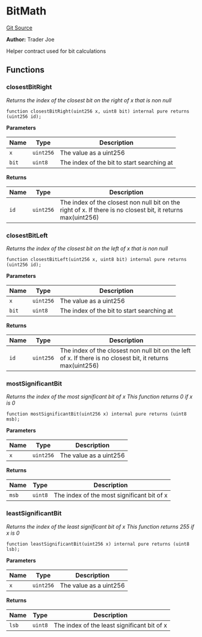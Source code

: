 # BitMath
[Git Source](https://github.com/traderjoe-xyz/joe-v2/blob/16f011d25e6bf6d0a0c479974345b623d491104f/src/libraries/math/BitMath.sol)

**Author:**
Trader Joe

Helper contract used for bit calculations


## Functions
### closestBitRight

*Returns the index of the closest bit on the right of x that is non null*


```solidity
function closestBitRight(uint256 x, uint8 bit) internal pure returns (uint256 id);
```
**Parameters**

|Name|Type|Description|
|----|----|-----------|
|`x`|`uint256`|The value as a uint256|
|`bit`|`uint8`|The index of the bit to start searching at|

**Returns**

|Name|Type|Description|
|----|----|-----------|
|`id`|`uint256`|The index of the closest non null bit on the right of x. If there is no closest bit, it returns max(uint256)|


### closestBitLeft

*Returns the index of the closest bit on the left of x that is non null*


```solidity
function closestBitLeft(uint256 x, uint8 bit) internal pure returns (uint256 id);
```
**Parameters**

|Name|Type|Description|
|----|----|-----------|
|`x`|`uint256`|The value as a uint256|
|`bit`|`uint8`|The index of the bit to start searching at|

**Returns**

|Name|Type|Description|
|----|----|-----------|
|`id`|`uint256`|The index of the closest non null bit on the left of x. If there is no closest bit, it returns max(uint256)|


### mostSignificantBit

*Returns the index of the most significant bit of x
This function returns 0 if x is 0*


```solidity
function mostSignificantBit(uint256 x) internal pure returns (uint8 msb);
```
**Parameters**

|Name|Type|Description|
|----|----|-----------|
|`x`|`uint256`|The value as a uint256|

**Returns**

|Name|Type|Description|
|----|----|-----------|
|`msb`|`uint8`|The index of the most significant bit of x|


### leastSignificantBit

*Returns the index of the least significant bit of x
This function returns 255 if x is 0*


```solidity
function leastSignificantBit(uint256 x) internal pure returns (uint8 lsb);
```
**Parameters**

|Name|Type|Description|
|----|----|-----------|
|`x`|`uint256`|The value as a uint256|

**Returns**

|Name|Type|Description|
|----|----|-----------|
|`lsb`|`uint8`|The index of the least significant bit of x|


